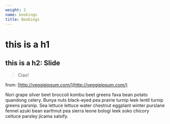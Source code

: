 ```yaml
---
weight: 2
name: bookings
title: Bookings
---
```

<!--weight = 1-->
# this is a h1

## this is a h2: Slide

> Ciao! 

from: [http://veggieipsum.com/](http://veggieipsum.com/)



Nori grape silver beet broccoli kombu beet greens fava bean potato quandong celery. Bunya nuts black-eyed pea prairie turnip leek lentil turnip greens parsnip. Sea lettuce lettuce water chestnut eggplant winter purslane fennel azuki bean earthnut pea sierra leone bologi leek soko chicory celtuce parsley jícama salsify.